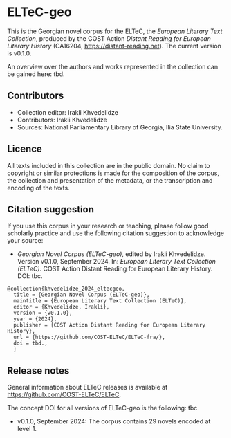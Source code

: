 # ELTeC-geo

This is the Georgian novel corpus for the ELTeC, the *European Literary Text Collection*, produced by the COST Action *Distant Reading for European Literary History* (CA16204, https://distant-reading.net). The current version is v0.1.0. 

An overview over the authors and works represented in the collection can be gained here: tbd. 

## Contributors

* Collection editor: Irakli Khvedelidze
* Contributors: Irakli Khvedelidze
* Sources: National Parliamentary Library of Georgia, Ilia State University.

## Licence

All texts included in this collection are in the public domain. No claim to copyright or similar protections is made for the composition of the corpus, the collection and presentation of the metadata, or the transcription and encoding of the texts. 

## Citation suggestion

If you use this corpus in your research or teaching, please follow good scholarly practice and use the following citation suggestion to acknowledge your source:

* *Georgian Novel Corpus (ELTeC-geo)*, edited by Irakli Khvedelidze. Version v0.1.0, September 2024. In: *European Literary Text Collection (ELTeC)*. COST Action Distant Reading for European Literary History. DOI: tbc. 

```
@collection{khvedelidze_2024_eltecgeo,
  title = {Georgian Novel Corpus (ELTeC-geo)},
  maintitle = {European Literary Text Collection (ELTeC)},
  editor = {Khvedelidze, Irakli},
  version = {v0.1.0},
  year = {2024},
  publisher = {COST Action Distant Reading for European Literary History},
  url = {https://github.com/COST-ELTeC/ELTeC-fra/},
  doi = tbd.,
  }
```

## Release notes

General information about ELTeC releases is available at https://github.com/COST-ELTeC/ELTeC. 

The concept DOI for all versions of ELTeC-geo is the following: tbc.

* v0.1.0, September 2024: The corpus contains 29 novels encoded at level 1. 
